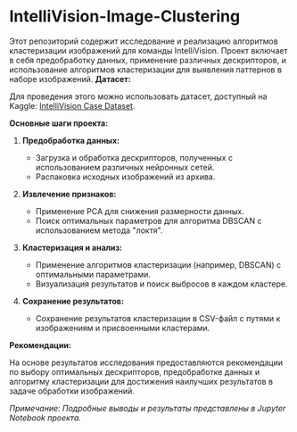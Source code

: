 # IntelliVision-Image-Clustering
Этот репозиторий содержит исследование и реализацию алгоритмов кластеризации изображений для команды IntelliVision. Проект включает в себя предобработку данных, применение различных дескрипторов, и использование алгоритмов кластеризации для выявления паттернов в наборе изображений.
**Датасет:**

Для проведения этого можно использовать датасет, доступный на Kaggle: [IntelliVision Case Dataset](https://www.kaggle.com/datasets/markhomeless/intellivision-case).

**Основные шаги проекта:**

1. **Предобработка данных:**
   - Загрузка и обработка дескрипторов, полученных с использованием различных нейронных сетей.
   - Распаковка исходных изображений из архива.

2. **Извлечение признаков:**
   - Применение PCA для снижения размерности данных.
   - Поиск оптимальных параметров для алгоритма DBSCAN с использованием метода "локтя".

3. **Кластеризация и анализ:**
   - Применение алгоритмов кластеризации (например, DBSCAN) с оптимальными параметрами.
   - Визуализация результатов и поиск выбросов в каждом кластере.

4. **Сохранение результатов:**
   - Сохранение результатов кластеризации в CSV-файл с путями к изображениям и присвоенными кластерами.

**Рекомендации:**

На основе результатов исследования предоставляются рекомендации по выбору оптимальных дескрипторов, предобработке данных и алгоритму кластеризации для достижения наилучших результатов в задаче обработки изображений.

*Примечание: Подробные выводы и результаты представлены в Jupyter Notebook проекта.*
